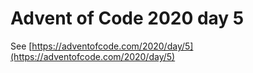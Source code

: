 # Advent of Code 2020 day 5

See [https://adventofcode.com/2020/day/5](https://adventofcode.com/2020/day/5)
